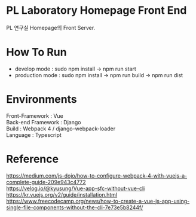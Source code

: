 # PL Laboratory Homepage Front End
PL 연구실 Homepage의 Front Server.

# How To Run
- develop mode : sudo npm install -> npm run start
- production mode : sudo npm install -> npm run build -> npm run dist

# Environments
Front-Framework : Vue<br/>
Back-end Framework : Django<br/>
Build : Webpack 4 / django-webpack-loader<br/>
Language : Typescript

# Reference
https://medium.com/js-dojo/how-to-configure-webpack-4-with-vuejs-a-complete-guide-209e943c4772<br/>
https://velog.io/@kyusung/Vue-app-sfc-without-vue-cli<br/>
https://kr.vuejs.org/v2/guide/installation.html<br/>
https://www.freecodecamp.org/news/how-to-create-a-vue-js-app-using-single-file-components-without-the-cli-7e73e5b8244f/
